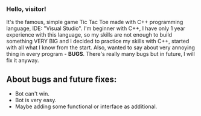 ### Hello, visitor!
It's the famous, simple game Tic Tac Toe made with C++ programming language, IDE: "Visual Studio".
I'm beginner with C++, I have only 1 year experience with this language, so my skills are not enough to build something VERY BIG and I decided to practice my skills with C++, started with all what I know from the start.
Also, wanted to say about very annoying thing in every program - **BUGS**. There's really many bugs but in future, I will fix it anyway.
## About bugs and future fixes:
- Bot can't win.
- Bot is very easy.
- Maybe adding some functional or interface as additional.

